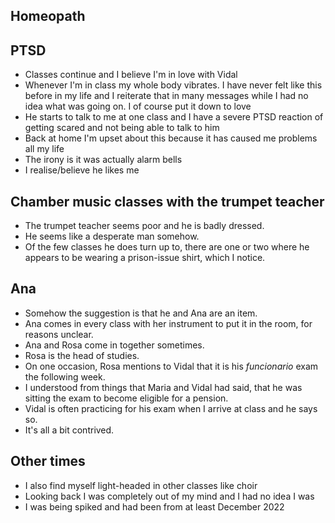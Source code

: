 ## Homeopath

## PTSD

- Classes continue and I believe I'm in love with Vidal
- Whenever I'm in class my whole body vibrates. I have never felt like this before in my life and I reiterate that in many messages while I had no idea what was going on. I of course put it down to love
- He starts to talk to me at one class and I have a severe PTSD reaction of getting scared and not being able to talk to him
- Back at home I'm upset about this because it has caused me problems all my life
- The irony is it was actually alarm bells
- I realise/believe he likes me

## Chamber music classes with the trumpet teacher

- The trumpet teacher seems poor and he is badly dressed.
- He seems like a desperate man somehow.
- Of the few classes he does turn up to, there are one or two where he appears to be wearing a prison-issue shirt, which I notice.

## Ana

- Somehow the suggestion is that he and Ana are an item.
- Ana comes in every class with her instrument to put it in the room, for reasons unclear.
- Ana and Rosa come in together sometimes.
- Rosa is the head of studies.
- On one occasion, Rosa mentions to Vidal that it is his *funcionario* exam the following week.
- I understood from things that Maria and Vidal had said, that he was sitting the exam to become eligible for a pension.
- Vidal is often practicing for his exam when I arrive at class and he says so.
- It's all a bit contrived.

## Other times

- I also find myself light-headed in other classes like choir
- Looking back I was completely out of my mind and I had no idea I was
- I was being spiked and had been from at least December 2022


